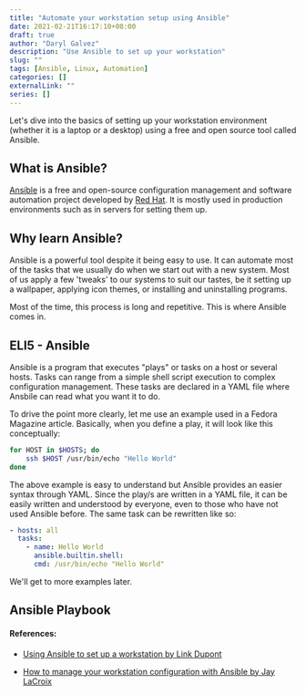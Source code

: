 ```yaml
---
title: "Automate your workstation setup using Ansible"
date: 2021-02-21T16:17:10+08:00
draft: true
author: "Daryl Galvez" 
description: "Use Ansible to set up your workstation"
slug: "" 
tags: [Ansible, Linux, Automation]
categories: []
externalLink: ""
series: []
---
```

Let's dive into the basics of setting up your workstation environment (whether it is a laptop or a desktop) using a free and open source tool called Ansible.

## What is Ansible?

[Ansible](https://www.ansible.com/) is a free and open-source configuration management and software automation project developed by [Red Hat](https://www.redhat.com/en). It is mostly used in production environments such as in servers for setting them up.

## Why learn Ansible?

Ansible is a powerful tool despite it being easy to use. It can automate most of the tasks that we usually do when we start out with a new system. Most of us apply a few 'tweaks' to our systems to suit our tastes, be it setting up a wallpaper, applying icon themes, or installing and uninstalling programs.

Most of the time, this process is long and repetitive. This is where Ansible comes in.

## ELI5 - Ansible

Ansible is a program that executes "plays" or tasks on a host or several hosts. Tasks can range from a simple shell script execution to complex configuration management. These tasks are declared in a YAML file where Ansbile can read what you want it to do.

To drive the point more clearly, let me use an example used in a Fedora Magazine article. Basically, when you define a play, it will look like this conceptually:

```sh
for HOST in $HOSTS; do
    ssh $HOST /usr/bin/echo "Hello World"
done
```

The above example is easy to understand but Ansible provides an easier syntax through YAML. Since the play/s are written in a YAML file, it can be easily written and understood by everyone, even to those who have not used Ansible before. The same task can be rewritten like so:

```yaml
- hosts: all
  tasks:
    - name: Hello World
      ansible.builtin.shell:
      cmd: /usr/bin/echo "Hello World"
```

We'll get to more examples later.

## Ansible Playbook



#### References:
+ [Using Ansible to set up a workstation by Link Dupont](https://fedoramagazine.org/using-ansible-setup-workstation/)

+ [How to manage your workstation configuration with Ansible by Jay LaCroix](https://opensource.com/article/18/3/manage-workstation-ansible)
